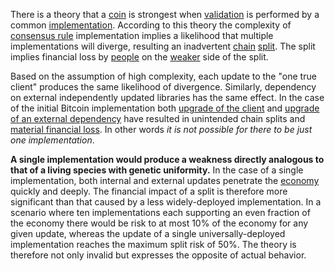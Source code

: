 There is a theory that a [coin](Glossary#coin) is strongest when [validation](Glossary#validation) is performed by a common [implementation](Glossary#implementation). According to this theory the complexity of [consensus rule](Glossary#consensus-rules) implementation implies a likelihood that multiple implementations will diverge, resulting an inadvertent [chain](Glossary#chain) [split](Glossary#split). The split implies financial loss by [people](Glossary#person) on the [weaker](Glossary#strong) side of the split.

Based on the assumption of high complexity, each update to the "one true client" produces the same likelihood of divergence. Similarly, dependency on external independently updated libraries has the same effect. In the case of the initial Bitcoin implementation both [upgrade of the client](https://github.com/bitcoin/bips/blob/master/bip-0050.mediawiki) and [upgrade of an external dependency](https://github.com/bitcoin/bips/blob/master/bip-0066.mediawiki#motivation) have resulted in unintended chain splits and [material financial loss](https://cointelegraph.com/news/miners-lost-over-50000-from-the-bitcoin-hardfork-last-weekend). In other words *it is not possible for there to be just one implementation*.

**A single implementation would produce a weakness directly analogous to that of a living species with genetic uniformity.**  In the case of a single implementation, both internal and external updates penetrate the [economy](Glossary#economy) quickly and deeply. The financial impact of a split is therefore more significant than that caused by a less widely-deployed implementation. In a scenario where ten implementations each supporting an even fraction of the economy there would be risk to at most 10% of the economy for any given update, whereas the update of a single universally-deployed implementation reaches the maximum split risk of 50%. The theory is therefore not only invalid but expresses the opposite of actual behavior.
